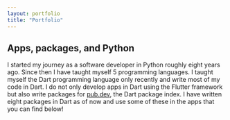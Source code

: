 ```yaml
---
layout: portfolio
title: "Portfolio"
---
```


## Apps, packages, and Python

I started my journey as a software developer in Python roughly eight years ago. Since then I have taught myself 5 programming languages. I taught myself the Dart programming language only recently and write most of my code in Dart. I do not only develop apps in Dart using the Flutter framework but also write packages for [pub.dev](https://pub.dev), the Dart package index. I have written eight packages in Dart as of now and use some of these in the apps that you can find below!
